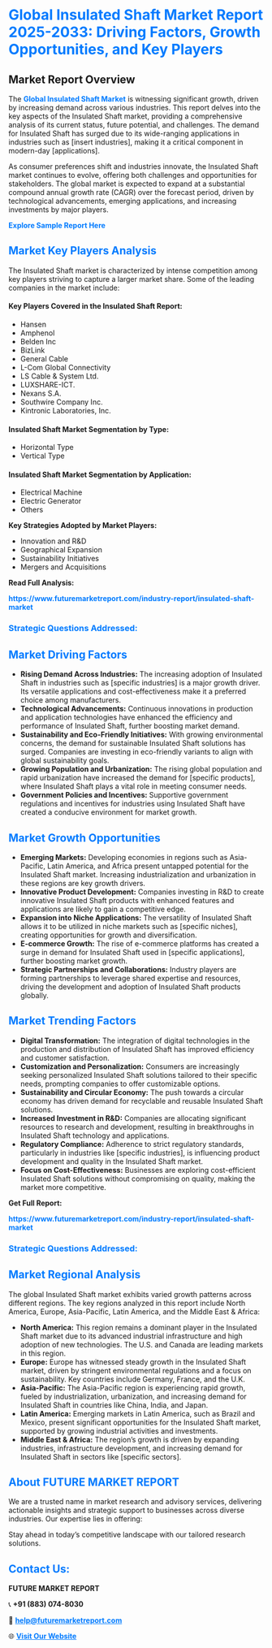 <h1 style="color: #007BFF;">Global Insulated Shaft Market Report 2025-2033: Driving Factors, Growth Opportunities, and Key Players</h1>

<section id="overview">
<h2>Market Report Overview</h2>
<p>The <a href="https://www.futuremarketreport.com/industry-report/insulated-shaft-market" style="color: #007BFF; text-decoration: none;"><strong>Global Insulated Shaft Market</strong></a> is witnessing significant growth, driven by increasing demand across various industries. This report delves into the key aspects of the Insulated Shaft market, providing a comprehensive analysis of its current status, future potential, and challenges. The demand for Insulated Shaft has surged due to its wide-ranging applications in industries such as [insert industries], making it a critical component in modern-day [applications].</p>
<p>As consumer preferences shift and industries innovate, the Insulated Shaft market continues to evolve, offering both challenges and opportunities for stakeholders. The global market is expected to expand at a substantial compound annual growth rate (CAGR) over the forecast period, driven by technological advancements, emerging applications, and increasing investments by major players.</p>
</section>

<section id="overview">
<p><a href="https://www.futuremarketreport.com/request-sample/reportId=106907" style="color: #007BFF; text-decoration: none;"><strong>Explore Sample Report Here</strong></a></p>
</section>

<section id="key-players">
<h2 style="color: #007BFF;">Market Key Players Analysis</h2>
<p>The Insulated Shaft market is characterized by intense competition among key players striving to capture a larger market share. Some of the leading companies in the market include:</p>
<h4>Key Players Covered in the Insulated Shaft Report:</h4>
<ul><li>Hansen</li><li>Amphenol</li><li>Belden Inc</li><li>BizLink</li><li>General Cable</li><li>L-Com Global Connectivity</li><li>LS Cable &amp; System Ltd.</li><li>LUXSHARE-ICT.</li><li>Nexans S.A.</li><li>Southwire Company Inc.</li><li>Kintronic Laboratories, Inc.</li></ul>
<h4>Insulated Shaft Market Segmentation by Type:</h4>
<ul><li>Horizontal Type</li><li>Vertical Type</li></ul>

<h4>Insulated Shaft Market Segmentation by Application:</h4>
<ul><li>Electrical Machine</li><li>Electric Generator</li><li>Others</li></ul>
<p><strong>Key Strategies Adopted by Market Players:</strong></p>
<ul>
<li>Innovation and R&D</li>
<li>Geographical Expansion</li>
<li>Sustainability Initiatives</li>
<li>Mergers and Acquisitions</li>
</ul>
</section>

<section>
<p><strong>Read Full Analysis: </strong></p><a href="https://www.futuremarketreport.com/industry-report/insulated-shaft-market" style="color: #007BFF; text-decoration: none;"><strong>https://www.futuremarketreport.com/industry-report/insulated-shaft-market</strong></a>
<h3 style="color: #007BFF;">Strategic Questions Addressed:</h3>
</section>

<section id="driving-factors">
<h2 style="color: #007BFF;">Market Driving Factors</h2>
<ul>
<li><strong>Rising Demand Across Industries:</strong> The increasing adoption of Insulated Shaft in industries such as [specific industries] is a major growth driver. Its versatile applications and cost-effectiveness make it a preferred choice among manufacturers.</li>
<li><strong>Technological Advancements:</strong> Continuous innovations in production and application technologies have enhanced the efficiency and performance of Insulated Shaft, further boosting market demand.</li>
<li><strong>Sustainability and Eco-Friendly Initiatives:</strong> With growing environmental concerns, the demand for sustainable Insulated Shaft solutions has surged. Companies are investing in eco-friendly variants to align with global sustainability goals.</li>
<li><strong>Growing Population and Urbanization:</strong> The rising global population and rapid urbanization have increased the demand for [specific products], where Insulated Shaft plays a vital role in meeting consumer needs.</li>
<li><strong>Government Policies and Incentives:</strong> Supportive government regulations and incentives for industries using Insulated Shaft have created a conducive environment for market growth.</li>
</ul>
</section>

<section id="growth-opportunities">
<h2 style="color: #007BFF;">Market Growth Opportunities</h2>
<ul>
<li><strong>Emerging Markets:</strong> Developing economies in regions such as Asia-Pacific, Latin America, and Africa present untapped potential for the Insulated Shaft market. Increasing industrialization and urbanization in these regions are key growth drivers.</li>
<li><strong>Innovative Product Development:</strong> Companies investing in R&D to create innovative Insulated Shaft products with enhanced features and applications are likely to gain a competitive edge.</li>
<li><strong>Expansion into Niche Applications:</strong> The versatility of Insulated Shaft allows it to be utilized in niche markets such as [specific niches], creating opportunities for growth and diversification.</li>
<li><strong>E-commerce Growth:</strong> The rise of e-commerce platforms has created a surge in demand for Insulated Shaft used in [specific applications], further boosting market growth.</li>
<li><strong>Strategic Partnerships and Collaborations:</strong> Industry players are forming partnerships to leverage shared expertise and resources, driving the development and adoption of Insulated Shaft products globally.</li>
</ul>
</section>

<section id="trending-factors">
<h2 style="color: #007BFF;">Market Trending Factors</h2>
<ul>
<li><strong>Digital Transformation:</strong> The integration of digital technologies in the production and distribution of Insulated Shaft has improved efficiency and customer satisfaction.</li>
<li><strong>Customization and Personalization:</strong> Consumers are increasingly seeking personalized Insulated Shaft solutions tailored to their specific needs, prompting companies to offer customizable options.</li>
<li><strong>Sustainability and Circular Economy:</strong> The push towards a circular economy has driven demand for recyclable and reusable Insulated Shaft solutions.</li>
<li><strong>Increased Investment in R&D:</strong> Companies are allocating significant resources to research and development, resulting in breakthroughs in Insulated Shaft technology and applications.</li>
<li><strong>Regulatory Compliance:</strong> Adherence to strict regulatory standards, particularly in industries like [specific industries], is influencing product development and quality in the Insulated Shaft market.</li>
<li><strong>Focus on Cost-Effectiveness:</strong> Businesses are exploring cost-efficient Insulated Shaft solutions without compromising on quality, making the market more competitive.</li>
</ul>
</section>

<section>
<p><strong>Get Full Report: </strong></p><a href="https://www.futuremarketreport.com/industry-report/insulated-shaft-market" style="color: #007BFF; text-decoration: none;"><strong>https://www.futuremarketreport.com/industry-report/insulated-shaft-market</strong></a>
<h3 style="color: #007BFF;">Strategic Questions Addressed:</h3>
</section>


<section id="regional-analysis">
<h2 style="color: #007BFF;">Market Regional Analysis</h2>
<p>The global Insulated Shaft market exhibits varied growth patterns across different regions. The key regions analyzed in this report include North America, Europe, Asia-Pacific, Latin America, and the Middle East & Africa:</p>
<ul>
<li><strong>North America:</strong> This region remains a dominant player in the Insulated Shaft market due to its advanced industrial infrastructure and high adoption of new technologies. The U.S. and Canada are leading markets in this region.</li>
<li><strong>Europe:</strong> Europe has witnessed steady growth in the Insulated Shaft market, driven by stringent environmental regulations and a focus on sustainability. Key countries include Germany, France, and the U.K.</li>
<li><strong>Asia-Pacific:</strong> The Asia-Pacific region is experiencing rapid growth, fueled by industrialization, urbanization, and increasing demand for Insulated Shaft in countries like China, India, and Japan.</li>
<li><strong>Latin America:</strong> Emerging markets in Latin America, such as Brazil and Mexico, present significant opportunities for the Insulated Shaft market, supported by growing industrial activities and investments.</li>
<li><strong>Middle East & Africa:</strong> The region’s growth is driven by expanding industries, infrastructure development, and increasing demand for Insulated Shaft in sectors like [specific sectors].</li>
</ul>
</section>

<footer>
<h2 style="color: #007BFF;">About FUTURE MARKET REPORT</h2>
<p>We are a trusted name in market research and advisory services, delivering actionable insights and strategic support to businesses across diverse industries. Our expertise lies in offering:</p>

<p>Stay ahead in today’s competitive landscape with our tailored research solutions.</p>

<h2 style="color: #007BFF;">Contact Us:</h2>
<p><strong>FUTURE MARKET REPORT</strong></p>
<p>📞 <strong>+91 (883) 074-8030</strong></p>
<p>📧 <strong><a href="mailto:help@futuremarketreport.com" style="color: #007BFF;">help@futuremarketreport.com</a></strong></p>
<p>🌐 <strong><a href="https://www.futuremarketreport.com/" style="color: #007BFF;">Visit Our Website</a></strong></p>
</footer>